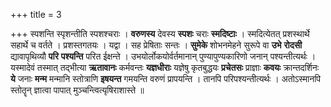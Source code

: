 +++
title = 3

+++
स्पशन्ति स्पृशन्तीति स्पशश्चराः । **वरुणस्य** देवस्य **स्पशः** चराः **स्मदिष्टाः** । स्मदित्येतत् प्रशस्थार्थे सहार्थे च वर्तते । प्रशस्तगतयः । यद्वा । सह प्रेषिताः सन्तः । **सुमेके** शोभनमेहने सुरूपे वा **उभे** **रोदसी** द्यावापृथिव्यौ **परि** **पश्यन्ति** परित ईक्षन्ते । उभयोर्लोकयोर्वर्तमानान् पुण्यापुण्यकारिणो जनान् पश्यन्तीत्यर्थः । यस्मादेवं तस्मात् तद्भीत्या **ऋतावानः** कर्मवन्तः **यज्ञधीराः** यज्ञेषु कृतबुद्धयः **प्रचेतसः** प्राज्ञाः **कवयः** क्रान्तदर्शिनः **ये** जनाः **मन्म** मन्मानि स्तोत्राणि **इषयन्त** गमयन्ति वरुणं प्रापयन्ति । तानपि परिपश्यन्तीत्यर्थः । अतोऽस्मानपि स्तोतॄन् ज्ञात्वा पापात् मुञ्चन्त्वित्यृषिराशास्ते ॥